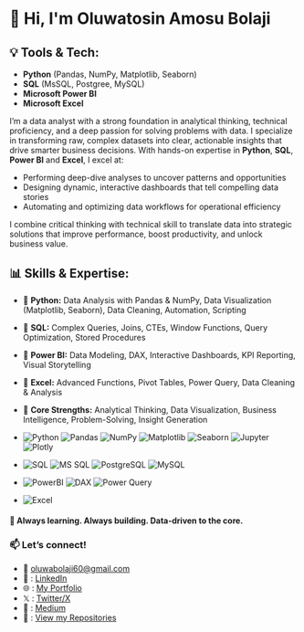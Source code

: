 # 👋 Hi, I'm Oluwatosin Amosu Bolaji 

## 💡 Tools & Tech:
- **Python** (Pandas, NumPy, Matplotlib, Seaborn)
- **SQL** (MsSQL, Postgree, MySQL)
- **Microsoft Power BI**
- **Microsoft Excel**

I’m a data analyst with a strong foundation in analytical thinking, technical proficiency, and a deep passion for solving problems with data. I specialize in transforming raw, complex datasets into clear, actionable insights that drive smarter business decisions. With hands-on expertise in **Python**, **SQL**, **Power BI** and **Excel**, I excel at:
- Performing deep-dive analyses to uncover patterns and opportunities
- Designing dynamic, interactive dashboards that tell compelling data stories
- Automating and optimizing data workflows for operational efficiency

I combine critical thinking with technical skill to translate data into strategic solutions that improve performance, boost productivity, and unlock business value.


## 📊 **Skills & Expertise:**  
- 🔹 **Python:** Data Analysis with Pandas & NumPy, Data Visualization (Matplotlib, Seaborn), Data Cleaning, Automation, Scripting
- 🔹 **SQL:** Complex Queries, Joins, CTEs, Window Functions, Query Optimization, Stored Procedures 
- 🔹 **Power BI:** Data Modeling, DAX, Interactive Dashboards, KPI Reporting, Visual Storytelling   
- 🔹 **Excel:** Advanced Functions, Pivot Tables, Power Query, Data Cleaning & Analysis
- 🔹 **Core Strengths:**  Analytical Thinking, Data Visualization, Business Intelligence, Problem-Solving, Insight Generation

- ![Python](https://img.shields.io/badge/Python-3.8%2B-blue?logo=python&logoColor=white) ![Pandas](https://img.shields.io/badge/Pandas-2.0.0-150458?logo=pandas&logoColor=white) ![NumPy](https://img.shields.io/badge/NumPy-1.21.0-013243?logo=numpy&logoColor=white) ![Matplotlib](https://img.shields.io/badge/Matplotlib-3.5.0-blue?logo=python&logoColor=white) ![Seaborn](https://img.shields.io/badge/Seaborn-0.11.0-black?logo=python&logoColor=white) ![Jupyter](https://img.shields.io/badge/Jupyter-F37626?logo=jupyter&logoColor=white) ![Plotly](https://img.shields.io/badge/Plotly-5.5.0-3F4F75?logo=plotly)
- ![SQL](https://img.shields.io/badge/SQL-Server-red?logo=microsoft-sql-server&logoColor=white) ![MS SQL](https://img.shields.io/badge/Microsoft_SQL_Server-CC2927?logo=microsoft-sql-server&logoColor=white) ![PostgreSQL](https://img.shields.io/badge/PostgreSQL-4169E1?logo=postgresql&logoColor=white) ![MySQL](https://img.shields.io/badge/MySQL-4479A1?logo=mysql&logoColor=white)
- ![PowerBI](https://img.shields.io/badge/Power_BI-F2C811?logo=powerbi&logoColor=black) ![DAX](https://img.shields.io/badge/DAX-F2C811?logo=powerbi&logoColor=black) ![Power Query](https://img.shields.io/badge/Power_Query-F2C811?logo=powerbi&logoColor=black)
- ![Excel](https://img.shields.io/badge/Excel-217346?logo=microsoft-excel&logoColor=white)

#### 🚀 **Always learning. Always building. Data-driven to the core.**  

### 📫 **Let’s connect!**  
- 📩 oluwabolaji60@gmail.com
- 🔗 : [LinkedIn](https://www.linkedin.com/in/oluwatosin-amosu-722b88141)
- 🌐 : [My Portfolio](https://www.datascienceportfol.io/oluwabolaji60) 
- 𝕏 : [Twitter/X](https://x.com/thee_oluwatosin?s=21&t=EqoeQVdQd038wlSUzAtQzw)
- 🔗 : [Medium](https://medium.com/@oluwabolaji60)
- 🔗 : [View my Repositories](https://github.com/Tbrown1998?tab=repositories)

